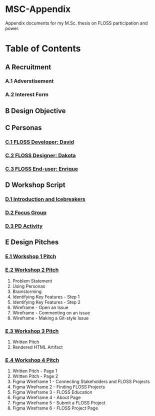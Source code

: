 # MSC-Appendix
Appendix documents for my M.Sc. thesis on FLOSS participation and power.

# Table of Contents

## A Recruitment
### A.1 Adverstisement
### A.2 Interest Form

## B Design Objective
## C Personas
### [C.1 FLOSS Developer: David](https://github.com/jazlynhellman/MSC-Appendix/blob/main/Personas/david.pdf)
### [C.2 FLOSS Designer: Dakota](https://github.com/jazlynhellman/MSC-Appendix/blob/main/Personas/dakota.pdf)
### [C.3 FLOSS End-user: Enrique](https://github.com/jazlynhellman/MSC-Appendix/blob/main/Personas/enrique.pdf)

## D Workshop Script
### [D.1 Introduction and Icebreakers](https://github.com/jazlynhellman/MSC-Appendix/blob/main/Script_documents/Acitvity%201_%20Icebreaker.pdf)
### [D.2 Focus Group](https://github.com/jazlynhellman/MSC-Appendix/blob/main/Script_documents/Activity%202_%20Focus%20Group.pdf)
### [D.3 PD Activity](https://github.com/jazlynhellman/MSC-Appendix/blob/main/Script_documents/Activity%203b_%20Design%20Task.pdf)

## E Design Pitches
### [E.1 Workshop 1 Pitch](https://github.com/jazlynhellman/MSC-Appendix/tree/main/W1%20Pitch)
### [E.2 Workshop 2 Pitch](https://github.com/jazlynhellman/MSC-Appendix/tree/main/W2Pitch)
1. Problem Statement
2. Using Personas
3. Brainstorming
4. Identifying Key Features - Step 1
5. Identifying Key Features - Step 2
6. Wireframe - Open an Issue
7. Wireframe - Commenting on an issue
8. Wireframe - Making a Git-style Issue

### [E.3 Workshop 3 Pitch](https://github.com/jazlynhellman/MSC-Appendix/tree/main/W3Pitch)
1. Written Pitch
2. Rendered HTML Artifact

### [E.4 Workshop 4 Pitch](https://github.com/jazlynhellman/MSC-Appendix/tree/main/W4%20Pitch)
1. Written Pitch - Page 1
2. Written Pitch - Page 2
3. Figma Wireframe 1 - Connecting Stakeholders and FLOSS Projects
4. Figma Wireframe 2 - Finding FLOSS Projects
5. Figma Wireframe 3 - FLOSS Education
6. Figma Wireframe 4 - About Page
7. Figma Wireframe 5 - Submit a FLOSS Project
8. Figma Wireframe 6 - FLOSS Project Page
